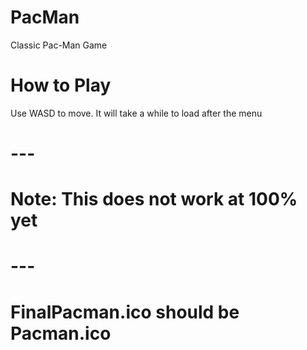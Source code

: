 # PacMan
Classic Pac-Man Game
# How to Play
Use WASD to move. It will take a while to load after the menu
# ---
# Note: This does not work at 100% yet
# ---

# FinalPacman.ico should be Pacman.ico
